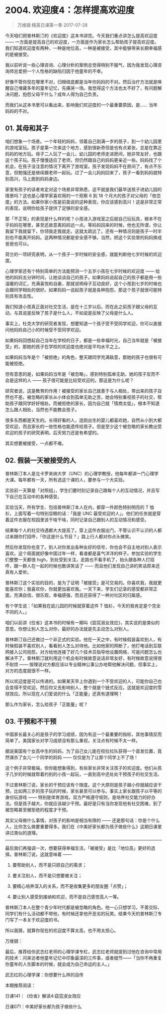 # 2004. 欢迎度4：怎样提高欢迎度
> 万维钢·精英日课第一季
2017-07-28

今天咱们把普林斯汀的《欢迎度》这本书讲完。今天我们重点讲怎么提高欢迎度 —— 一方面是提高自己的欢迎度，一方面是作为家长怎么帮助孩子提高欢迎度。 我们知道欢迎度有两种，一种是地位高，一种是被接受，其中能够带来长期幸福感的是被接受。

我以前听说一些心理咨询、心理分析的案例总觉得特别不服气，因为我发现心理咨询师总爱把一个人性格的缺陷归因于他童年的不幸。

好像不管你现在哪里不对，归根结底都是当年你妈妈的不对。然后治疗方法就是唤醒自己埋藏多年的童年记忆，先痛哭一场。我觉得这个方法也太不好了，有问题解决问题，抱怨父母干什么？成年人得为自己负责。

而我们从这本书里可以看出来，影响我们欢迎度的一个最重要原因，是…… 当年妈妈的不对。 

## 01. 其母和其子

咱们想象一个场景。一个年轻的妈妈，领着自己刚满一岁的孩子，到一个幼儿园里的游戏室玩。孩子是第一次来这个地方，感到很新奇但是也有点紧张，总是在靠近妈妈的地方玩。母子二人玩了一会儿，幼儿园的老师走进房间，她非常友好，也跟这个孩子玩。孩子慢慢适应了老师，但仍然跟自己的妈妈更亲近一些。妈妈找了个机会，在孩子没注意的情况下离开了游戏室。孩子发现妈妈不在房间了，有点不乐意，但勉强还是继续跟老师一起玩。过了一会儿妈妈回来了，孩子一看到妈妈就特别高兴，马上跑到妈妈身边。

家里有孩子的读者肯定对这个场景非常熟悉，这不就是我们最早送孩子进幼儿园的情景吗？这也是心理学家喜欢用的一个观察 6 到 18 个月大的孩子对父母的「依恋度」的方法。如果你家小孩是前面说的这种表现，你应该感到高兴！这是非常正常的表现，说明你给孩子提供了足够的安全感。

那「不正常」的表现是什么样的呢？小孩进入游戏室之后就自己玩玩具，根本不在乎妈妈在哪里，甚至还故意离妈妈远一点。等妈妈回来的时候，他也无所谓，你让我留下我就留下，你领我走我就走。这就太疏远了。还有一种情况则是孩子一时半刻也不能离开妈妈。这两种情况都是安全感不够。当然，把这个实验里的妈妈换成爸爸也可以。

荷兰的一项研究表明，从一个孩子一岁时候的安全感，就能判断他七岁时候的欢迎度。

心理学家还有个特别简单的方法能预测一个五岁小孩在七岁时候的欢迎度 —— 给他的妈妈五分钟时间，让她谈谈自己的孩子。如果妈妈说起自己的孩子都是用一些温暖的词汇，充满喜悦和自豪，那就说明母子互动良好，这个小孩到七岁的时候也会跟同学相处的很好。如果妈妈一说起孩子就是各种抱怨，那这个孩子就很可能特别具有攻击性。

我们知道小孩真正面对社交生活，是在十三岁以后。而在此之前孩子跟父母的互动，与其说是反映了孩子是什么人，不如说是反映了父母是什么人。

事实上，杜克大学的研究者发现，想要知道一个孩子受不受同学欢迎，你可以直接问他妈妈自己小的时候受不受同学欢迎。

如果妈妈回想起自己当年在学校的日子，都是一些幸福时光，自己当年就是「被接受」的，那她的孩子在学校的欢迎度也绝对是平均水平之上。

如果妈妈当年是个「被拒绝」的角色，整天跟同学充满敌意，那她的孩子也很有可能被拒绝。

但有意思的是，如果妈妈当年是「被忽略」，感到特别孤单无助，她的孩子反而不会是这样的人 —— 孩子很可能是比较受欢迎的。那这是为什么呢？

研究者说，这是教育的作用！被接受的家长自己就善于与人相处，带出来的孩子自然也不差。被忽略的家长从小体会到孤单无助之苦，她会特别重视孩子的社交，帮助孩子跟同学好好相处。而被拒绝的家长，因为自己就「情商太低」，根本不知道怎么跟人相处，当然也不能教会孩子。

很多东西都是天生的。长得好看的人，连刚出生的婴儿都喜欢她，自然从小到大都受欢迎，而且家长的一些性格也能遗传给孩子。但是至少这个被忽略的家长教出受欢迎的孩子的研究表明，后天努力还是有希望的。

其实想要被接受，一点都不难。 

## 02. 假装一天被接受的人

普林斯汀本人是北卡罗来纳大学（UNC）的心理学教授，他每年都讲一门心理学大课。每年都有一天，所有选这个课的人，要参与一个大实验。

实验前一天算是「对照组」，学生们要时刻记录自己跟每个人的互动情况，并且写下自己在互动中的各种感受。

实验当天，所有学生、包括普林斯汀本人在内，都穿一件颜色特别明亮的 T 恤衫，上面写着一句特别显眼的话：「我是 UNC 最受欢迎的人」。他们的任务就是穿着这件衣服在校园里该干啥干啥，同时记录自己跟别人的互动情况和感受。

结果每个人的社交待遇都大大提高了。穿上这件衣服出门，不管认识不认识的人都过来跟你打招呼，「你这是什么节目？」路上行人都对你点头微笑。

然后你发现你也变了。别人对你发出各种友好的信号，你也会不自主地对别人表示喜欢。这个局面就好像中国过年一样，看谁都是喜气洋洋的样子。参加实验的学生们整整一天都很 high，到处受到关注，走路也不看手机了，抬头跟各种人打招呼，跟一群人在一起的时候也敢讲笑话了 —— 而且他们发现自己讲的笑话原来还真有人爱听。

普林斯汀这个实验的目的，是为了证明「被接受」是可交易的。你喜欢我，我就更能喜欢你；我喜欢你，你就更加喜欢我。一天下来，学生们记录的感受都非常正面，充满自信、很乐观，幸福感强，而且还获得了一种对社区的归属感。

有个学生说：「如果我在幼儿园的时候就穿着这件 T 恤衫，今天的我肯定是个完全不同的人。」

咱们以前讲《俭省》这本书的时候有一期叫《窈窕淑女效应》，其实说的是类似的意思。你想让别人怎么对你，最好的办法就是先主动怎么对别人。

普林斯汀自己还做过一个非正式的实验。他在一天之中，有时候假装喜欢别人，有时候假装不喜欢别人，看看别人怎么对待他。比如他家的网断了，他打电话到互联网接入公司抱怨，对方给他连接了好几个技术员指导他设置网络，可是问题怎么也解决不了。普林斯汀就利用这个机会有时候故意说话非常友好，有时候故意说得很不耐烦 —— 按理说对方都应该以专业精神公事公办地帮他解决问题，但事实上，对方的态度就很不一样。

所以欢迎度是可以传递的。如果某天早上你遇到一个不受欢迎的人，可能你自己也会变得不受欢迎，然后你又去影响别人，整个就是个链式反应。这就是欢迎度的雪球效应。所以现在人们爱说的什么「正能量」还真有道理啊！

那么作为家长，怎么给孩子「正能量」呢？ 

## 03. 干预和不干预

中国家长最关心的是孩子的学习成绩，因为有这一个最重要的指标，其他事情反而简单了。美国家长对学习成绩没有那么重视，关注点有时候不太一样。

据说美国有个女高中生的妈妈，为了自己女儿能在校拉拉队获得一个首发位置，竟然谋杀了女儿一个同学的妈妈 —— 仅仅是为了让那个同学上不了场！

这个例子非常极端，但你能想象得到，有些家长非常关注孩子的欢迎度。他们从孩子几岁的时候就帮着约别的小孩一起玩，一直到高中还处处干预孩子的社交生活。

不过普林斯汀说，家长的干预应该有个限度。这个大原则是孩子越小你就越应该干预，比如两三岁的孩子玩的时候，家长甚至可以参与。事实上家长跟孩子以平等的身份玩游戏 —— 特别是体育游戏，双方严格遵守规则，是培养社交能力的好办法。但是孩子越大，你就应该越少干预。最好是只有当你发现他有社交困难，到了被忽略甚至被拒绝的程度才干预。

其实父母做什么事情，对孩子的影响是相当有限的 —— 还是那句话：你是个什么人，比你怎么做要重要得多。我们在《中美好家长都为孩子做些什么》这期日课里讲过类似的道理。 

***

最后我们再强调一次，想要获得幸福生活，「被接受」是比「地位高」更好的选择。普林斯汀说，这就意味着 —— 

1. 要帮助别人，而不是只顾自己的需求；

2. 要关注别人，而不是只想要被关注；
3. 要精心培养深入的关系，而不是收集更多的朋友圈「点赞」；
4. 要让别人感受到接纳和欢迎，而不是自己感觉高人一等。

普林斯汀本人在整个青少年时代都是被忽略的角色。他一心只想学习，不善交际，同学们有什么活动都不带他，有时候还拿他开恶劣的玩笑。结果今天的普林斯汀专门写了一本关于欢迎度的书。

所以我猜，就算你现在的欢迎度不算太高，也不用太担心。

万维钢：

最后，推荐给你武志红老师的心理学课专栏，武志红老师就提到过他在咨询中常用的技术：问来访者他童年记忆中印象最深的三件事，或者细节——「当你不再重复你童年的人生脚本的时候，就会成为自己命运的主人。」

武志红的心理学课：你想要什么样的自传

本期推荐阅读：

日课141｜《俭省》解读4:窈窕淑女效应

日课071｜中美好家长都为孩子做些什么


